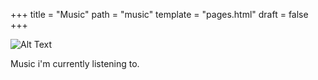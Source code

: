 +++
title = "Music"
path = "music"
template = "pages.html"
draft = false
+++

![Alt Text](https://media.giphy.com/media/vFKqnCdLPNOKc/giphy.gif)


<p>Music i'm currently listening to.</p>




